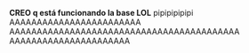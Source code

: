**CREO q está funcionando la base LOL**
pipipipipipi
AAAAAAAAAAAAAAAAAAAAAAAA
AAAAAAAAAAAAAAAAAAAAAAAAAAAAAAAAAAAAAAAAAA
AAAAAAAAAAAAAAAAAAAAAA